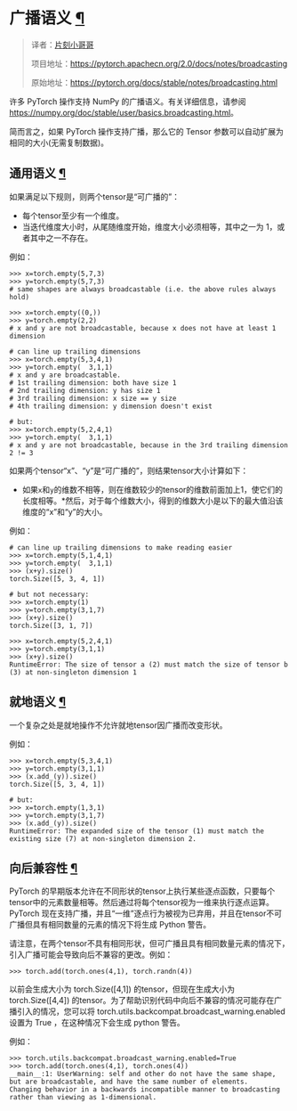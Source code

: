 # 广播语义 [¶](#broadcasting-semantics "此标题的永久链接")

> 译者：[片刻小哥哥](https://github.com/jiangzhonglian)
>
> 项目地址：<https://pytorch.apachecn.org/2.0/docs/notes/broadcasting>
>
> 原始地址：<https://pytorch.org/docs/stable/notes/broadcasting.html>


 许多 PyTorch 操作支持 NumPy 的广播语义。有关详细信息，请参阅 <https://numpy.org/doc/stable/user/basics.broadcasting.html>。


 简而言之，如果 PyTorch 操作支持广播，那么它的 Tensor 参数可以自动扩展为相同的大小(无需复制数据)。


## 通用语义 [¶](#general-semantics "此标题的永久链接")


 如果满足以下规则，则两个tensor是“可广播的”：



* 每个tensor至少有一个维度。 
* 当迭代维度大小时，从尾随维度开始，维度大小必须相等，其中之一为 1，或者其中之一不存在。


 例如：


```
>>> x=torch.empty(5,7,3)
>>> y=torch.empty(5,7,3)
# same shapes are always broadcastable (i.e. the above rules always hold)

>>> x=torch.empty((0,))
>>> y=torch.empty(2,2)
# x and y are not broadcastable, because x does not have at least 1 dimension

# can line up trailing dimensions
>>> x=torch.empty(5,3,4,1)
>>> y=torch.empty(  3,1,1)
# x and y are broadcastable.
# 1st trailing dimension: both have size 1
# 2nd trailing dimension: y has size 1
# 3rd trailing dimension: x size == y size
# 4th trailing dimension: y dimension doesn't exist

# but:
>>> x=torch.empty(5,2,4,1)
>>> y=torch.empty(  3,1,1)
# x and y are not broadcastable, because in the 3rd trailing dimension 2 != 3

```


 如果两个tensor“x”、“y”是“可广播的”，则结果tensor大小计算如下：



* 如果`x`和`y`的维数不相等，则在维数较少的tensor的维数前面加上1，使它们的长度相等。*然后，对于每个维数大小，得到的维数大小是以下的最大值沿该维度的“x”和“y”的大小。


 例如：


```
# can line up trailing dimensions to make reading easier
>>> x=torch.empty(5,1,4,1)
>>> y=torch.empty(  3,1,1)
>>> (x+y).size()
torch.Size([5, 3, 4, 1])

# but not necessary:
>>> x=torch.empty(1)
>>> y=torch.empty(3,1,7)
>>> (x+y).size()
torch.Size([3, 1, 7])

>>> x=torch.empty(5,2,4,1)
>>> y=torch.empty(3,1,1)
>>> (x+y).size()
RuntimeError: The size of tensor a (2) must match the size of tensor b (3) at non-singleton dimension 1

```


## 就地语义 [¶](#in-place-semantics "此标题的永久链接")


 一个复杂之处是就地操作不允许就地tensor因广播而改变形状。


 例如：


```
>>> x=torch.empty(5,3,4,1)
>>> y=torch.empty(3,1,1)
>>> (x.add_(y)).size()
torch.Size([5, 3, 4, 1])

# but:
>>> x=torch.empty(1,3,1)
>>> y=torch.empty(3,1,7)
>>> (x.add_(y)).size()
RuntimeError: The expanded size of the tensor (1) must match the existing size (7) at non-singleton dimension 2.

```


## 向后兼容性 [¶](#backwards-compatibility "此标题的永久链接")


 PyTorch 的早期版本允许在不同形状的tensor上执行某些逐点函数，只要每个tensor中的元素数量相等。然后通过将每个tensor视为一维来执行逐点运算。 PyTorch 现在支持广播，并且“一维”逐点行为被视为已弃用，并且在tensor不可广播但具有相同数量的元素的情况下将生成 Python 警告。


 请注意，在两个tensor不具有相同形状，但可广播且具有相同数量元素的情况下，引入广播可能会导致向后不兼容的更改。例如：


```
>>> torch.add(torch.ones(4,1), torch.randn(4))

```


 以前会生成大小为 torch.Size([4,1]) 的tensor，但现在生成大小为 torch.Size([4,4]) 的tensor。为了帮助识别代码中向后不兼容的情况可能存在广播引入的情况，您可以将 torch.utils.backcompat.broadcast_warning.enabled 设置为 True ，在这种情况下会生成 python 警告。


 例如：


```
>>> torch.utils.backcompat.broadcast_warning.enabled=True
>>> torch.add(torch.ones(4,1), torch.ones(4))
__main__:1: UserWarning: self and other do not have the same shape, but are broadcastable, and have the same number of elements.
Changing behavior in a backwards incompatible manner to broadcasting rather than viewing as 1-dimensional.

```
